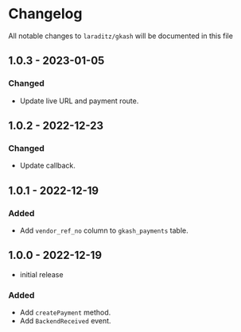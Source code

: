 # Changelog

All notable changes to `laraditz/gkash` will be documented in this file

## 1.0.3 - 2023-01-05

### Changed
- Update live URL and payment route.

## 1.0.2 - 2022-12-23

### Changed
- Update callback.

## 1.0.1 - 2022-12-19

### Added
- Add `vendor_ref_no` column to `gkash_payments` table.

## 1.0.0 - 2022-12-19

- initial release

### Added
- Add `createPayment` method.
- Add `BackendReceived` event.
